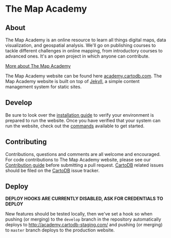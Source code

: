 # The Map Academy

## About

The Map Academy is an online resource to learn all things digital maps, data visualization, and geospatial analysis. We'll go on publishing courses to tackle different challenges in online mapping, from introductory courses to advanced ones. It's an open project in which anyone can contribute.

[More about The Map Academy](https://academy.cartodb.com/about/)

The Map Academy website can be found here [academy.cartodb.com](https://academy.cartodb.com/). The Map Academy website is built on top of [Jekyll](http://jekyllrb.com/), a simple content management system for static sites.


## Develop

Be sure to look over the [installation guide](INSTALL.md) to verify your environment is prepared to run the website. Once you have verified that your system can run the website, check out the [commands](COMMANDS.md) available to get started.


## Contributing

Contributions, questions and comments are all welcome and encouraged. For code contributions to The Map Academy website, please see our [Contribution guide](CONTRIBUTING.md) before submitting a pull request. [CartoDB](https://cartodb.com/) related issues should be filed on the [CartoDB](https://github.com/CartoDB/cartodb) issue tracker.


## Deploy

**DEPLOY HOOKS ARE CURRENTLY DISABLED, ASK FOR CREDENTIALS TO DEPLOY**

New features should be tested locally, then we've set a hook so when pushing (or merging) to the `develop` branch in the repository automatically deploys to http://academy.cartodb-staging.com/ and pushing (or merging) to `master` branch deploys to the production website.
